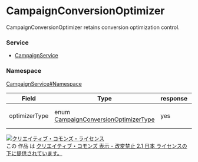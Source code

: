 # CampaignConversionOptimizer
CampaignConversionOptimizer retains conversion optimization control.
### Service
+ [CampaignService](../../services/CampaignService.md)

### Namespace
[CampaignService#Namespace](../../services/CampaignService.md#namespace)

| Field | Type |response | add | set | remove | Description |
|---|---|---|---|---|---|---|
| optimizerType| enum <a href="CampaignConversionOptimizerType.md">CampaignConversionOptimizerType</a>| yes|Ignore| Optional| Ignore|Type of Conversion Optimization.|

<a rel="license" href="http://creativecommons.org/licenses/by-nd/2.1/jp/"><img alt="クリエイティブ・コモンズ・ライセンス" style="border-width:0" src="https://i.creativecommons.org/l/by-nd/2.1/jp/88x31.png" /></a><br />この 作品 は <a rel="license" href="http://creativecommons.org/licenses/by-nd/2.1/jp/">クリエイティブ・コモンズ 表示 - 改変禁止 2.1 日本 ライセンスの下に提供されています。</a>
